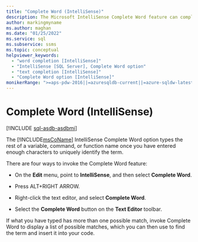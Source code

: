 ```yaml
---
title: "Complete Word (IntelliSense)"
description: The Microsoft IntelliSense Complete Word feature can complete what you are typing once you have typed enough to uniquely identify it, or it can provide a list of possibilities for you to choose from. Learn the four ways to invoke this feature.
author: markingmyname
ms.author: maghan
ms.date: "01/25/2022"
ms.service: sql
ms.subservice: ssms
ms.topic: conceptual
helpviewer_keywords:
  - "word completion [IntelliSense]"
  - "IntelliSense [SQL Server], Complete Word option"
  - "text completion [IntelliSense]"
  - "Complete Word option [IntelliSense]"
monikerRange: ">=aps-pdw-2016||=azuresqldb-current||=azure-sqldw-latest||>=sql-server-2016||>=sql-server-linux-2017||=azuresqldb-mi-current"
---
```


# Complete Word (IntelliSense)

[!INCLUDE [sql-asdb-asdbmi](../../includes/applies-to-version/sql-asdb-asdbmi.md)]

The [!INCLUDE[msCoName](../../includes/msconame-md.md)] IntelliSense Complete Word option types the rest of a variable, command, or function name once you have entered enough characters to uniquely identify the term.  
  
There are four ways to invoke the Complete Word feature:  
  
- On the **Edit** menu, point to **IntelliSense**, and then select **Complete Word**.  
  
- Press ALT+RIGHT ARROW.  
  
- Right-click the text editor, and select **Complete Word**.  
  
- Select the **Complete Word** button on the **Text Editor** toolbar.  
  
If what you have typed has more than one possible match, invoke Complete Word to display a list of possible matches, which you can then use to find the term and insert it into your code.  
  
  
